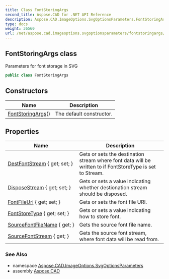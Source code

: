 ```yaml
---
title: Class FontStoringArgs
second_title: Aspose.CAD for .NET API Reference
description: Aspose.CAD.ImageOptions.SvgOptionsParameters.FontStoringArgs class. Parameters for font storage in SVG
type: docs
weight: 36560
url: /net/aspose.cad.imageoptions.svgoptionsparameters/fontstoringargs/
---
```

## FontStoringArgs class

Parameters for font storage in SVG

```csharp
public class FontStoringArgs
```

## Constructors

| Name | Description |
| --- | --- |
| [FontStoringArgs](fontstoringargs/)() | The default constructor. |

## Properties

| Name | Description |
| --- | --- |
| [DestFontStream](../../aspose.cad.imageoptions.svgoptionsparameters/fontstoringargs/destfontstream/) { get; set; } | Gets or sets the destination stream where font data will be written to if FontStoreType is set to Stream. |
| [DisposeStream](../../aspose.cad.imageoptions.svgoptionsparameters/fontstoringargs/disposestream/) { get; set; } | Gets or sets a value indicating whether destionation stream should be disposed. |
| [FontFileUri](../../aspose.cad.imageoptions.svgoptionsparameters/fontstoringargs/fontfileuri/) { get; set; } | Gets or sets the font file URI. |
| [FontStoreType](../../aspose.cad.imageoptions.svgoptionsparameters/fontstoringargs/fontstoretype/) { get; set; } | Gets or sets a value indicating how to store font. |
| [SourceFontFileName](../../aspose.cad.imageoptions.svgoptionsparameters/fontstoringargs/sourcefontfilename/) { get; } | Gets the source font file name. |
| [SourceFontStream](../../aspose.cad.imageoptions.svgoptionsparameters/fontstoringargs/sourcefontstream/) { get; } | Gets the source font stream, where font data will be read from. |

### See Also

* namespace [Aspose.CAD.ImageOptions.SvgOptionsParameters](../../aspose.cad.imageoptions.svgoptionsparameters/)
* assembly [Aspose.CAD](../../)


